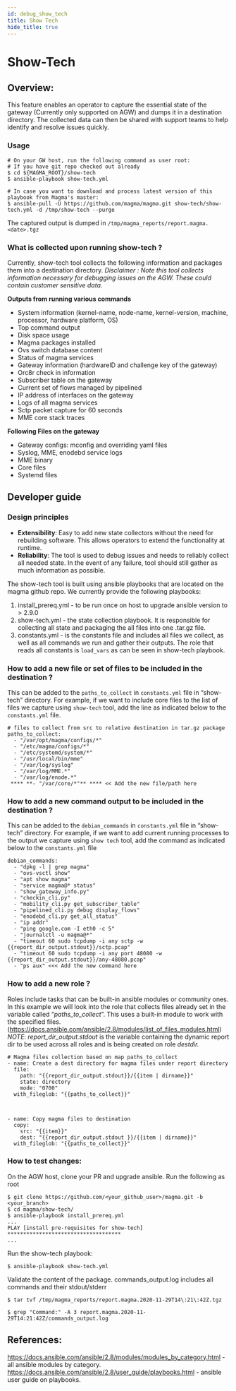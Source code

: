 ```yaml
---
id: debug_show_tech
title: Show Tech
hide_title: true
---
```


# Show-Tech

## Overview:

This feature enables an operator to capture the essential state of the gateway (Currently only supported on AGW) and dumps it in a destination directory. The collected data can then be shared with support teams to help identify and resolve issues quickly.


### Usage

```
# On your GW host, run the following command as user root:
# If you have git repo checked out already
$ cd ${MAGMA_ROOT}/show-tech
$ ansible-playbook show-tech.yml

# In case you want to download and process latest version of this playbook from Magma's master:
$ ansible-pull -U https://github.com/magma/magma.git show-tech/show-tech.yml -d /tmp/show-tech --purge
```

The captured output is dumped in `/tmp/magma_reports/report.magma.<date>.tgz`

### What is collected upon running show-tech ?

Currently, show-tech tool collects the following information and packages them into a destination directory.
*Disclaimer : Note this tool collects information necessary for debugging issues on the AGW. These could contain customer sensitive data.*

**Outputs from running various commands**

* System information  (kernel-name, node-name, kernel-version, machine, processor, hardware platform, OS)
* Top command output
* Disk space usage
* Magma packages installed
* Ovs switch database content
* Status of magma services
* Gateway information (hardwareID and challenge key of the gateway)
* Orc8r check in information
* Subscriber table on the gateway
* Current set of flows managed by pipelined
* IP address of interfaces on the gateway
* Logs of all magma services
* Sctp packet capture for 60 seconds
* MME core stack traces

**Following Files on the gateway**

* Gateway configs: mconfig and overriding yaml files
* Syslog, MME, enodebd service logs
* MME binary
* Core files
* Systemd files

## Developer guide

### Design principles

* **Extensibility**: Easy to add new state collectors without the need for rebuilding software. This allows operators to extend the functionality at runtime.
* **Reliability**: The tool is used to debug issues and needs to reliably collect all needed state. In the event of any failure, tool should still gather as much information as possible.

The show-tech tool is built using ansible playbooks that are located on the magma github repo. We currently provide the following playbooks:

1. install_prereq.yml - to be run once on host to upgrade ansible version to > 2.9.0
2. show-tech.yml - the state collection playbook. It is responsible for collecting all state and packaging the all files into one .tar.gz file.
3. constants.yml - is the constants file and includes all files we collect, as well as all commands we run and gather their outputs. The role that reads all constants is `load_vars` as can be seen in show-tech playbook.

### How to add a new file or set of files to be included in the destination ?

This can be added to the `paths_to_collect` in `constants.yml` file in “show-tech” directory.
For example, if we want to include core files to the list of files we capture using `show-tech` tool, add the line as indicated below to the `constants.yml` file.

```
# files to collect from src to relative destination in tar.gz package
paths_to_collect:
  - "/var/opt/magma/configs/*"
  - "/etc/magma/configs/*"
  - "/etc/systemd/system/*"
  - "/usr/local/bin/mme"
  - "/var/log/syslog"
  - "/var/log/MME.*"
  - "/var/log/enode.*"
 **** **- "/var/core/*"** **** << Add the new file/path here
```



### How to add a new command output to be included in the destination ?

This can be added to the `debian_commands` in `constants.yml` file in “show-tech” directory.
For example, if we want to add current running processes to the output we capture using `show tech` tool, add the command as indicated below to the `constants.yml` file

```
debian_commands:
  - "dpkg -l | grep magma"
  - "ovs-vsctl show"
  - "apt show magma"
  - "service magma@* status"
  - "show_gateway_info.py"
  - "checkin_cli.py"
  - "mobility_cli.py get_subscriber_table"
  - "pipelined_cli.py debug display_flows"
  - "enodebd_cli.py get_all_status"
  - "ip addr"
  - "ping google.com -I eth0 -c 5"
  - "journalctl -u magma@*"
  - "timeout 60 sudo tcpdump -i any sctp -w {{report_dir_output.stdout}}/sctp.pcap"
  - "timeout 60 sudo tcpdump -i any port 48080 -w {{report_dir_output.stdout}}/any-48080.pcap"
  - "ps aux" <<< Add the new command here
```

### How to add a new role ?

Roles include tasks that can be built-in ansible modules or community ones. In this example we will look into the role that collects files already set in the variable called “*paths_to_collect*”. This uses a built-in module to work with the specified files. (https://docs.ansible.com/ansible/2.8/modules/list_of_files_modules.html)
*NOTE*: *report_dir_output.stdout* is the variable containing the dynamic report dir to be used across all roles and is being created on role *destdir.*

```
# Magma files collection based on map paths_to_collect
- name: Create a dest directory for magma files under report directory
  file:
    path: "{{report_dir_output.stdout}}/{{item | dirname}}"
    state: directory
    mode: "0700"
  with_fileglob: "{{paths_to_collect}}"



- name: Copy magma files to destination
  copy:
    src: "{{item}}"
    dest: "{{report_dir_output.stdout }}/{{item | dirname}}"
  with_fileglob: "{{paths_to_collect}}"
```

### How to test changes:

On the AGW host, clone your PR and upgrade ansible. Run the following as root

```
$ git clone https://github.com/<your_github_user>/magma.git -b <your_branch>
$ cd magma/show-tech/
$ ansible-playbook install_prereq.yml
...
PLAY [install pre-requisites for show-tech] ************************************
...
```

Run the show-tech playbook:

```
$ ansible-playbook show-tech.yml
```

Validate the content of the package.
commands_output.log includes all commands and their stdout/stderr

```
$ tar tvf /tmp/magma_reports/report.magma.2020-11-29T14\:21\:42Z.tgz
```

```
$ grep "Command:" -A 3 report.magma.2020-11-29T14:21:42Z/commands_output.log
```

## References:

https://docs.ansible.com/ansible/2.8/modules/modules_by_category.html - all ansible modules by category. https://docs.ansible.com/ansible/2.8/user_guide/playbooks.html - ansible user guide on playbooks.
